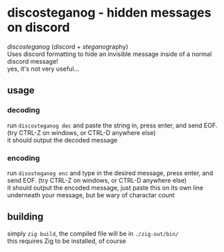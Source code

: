 # discosteganog - hidden messages on discord
*discosteganog* (*disco*rd + *steganog*raphy)<br>
Uses discord formatting to hide an invisible message inside of a normal discord message!<br>
yes, it's not very useful...

## usage
### decoding
run `discosteganog dec` and paste the string in, press enter, and send EOF. (try CTRL-Z on windows, or CTRL-D anywhere else)<br>
it should output the decoded message
### encoding
run `disosteganog enc` and type in the desired message, press enter, and send EOF. (try CTRL-Z on windows, or CTRL-D anywhere else)<br>
it should output the encoded message, just paste this on its own line underneath your message, but be wary of charactar count

## building
simply `zig build`, the compiled file will be in `./zig-out/bin/`<br>
this requires Zig to be installed, of course
